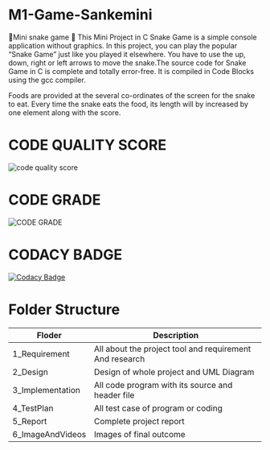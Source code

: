 # M1-Game-Sankemini
🐍Mini snake game 🐍
This Mini Project in C Snake Game is a simple console application without graphics. In this project, you can play the popular “Snake Game” just like you played it elsewhere. You have to use the up, down, right or left arrows to move the snake.The source code for Snake Game in C is complete and totally error-free. It is compiled in Code Blocks using the gcc compiler.

Foods are provided at the several co-ordinates of the screen for the snake to eat. Every time the snake eats the food, its length will by increased by one element along with the score.
# CODE QUALITY SCORE
![code quality score](https://api.codiga.io/project/29873/score/svg)
# CODE GRADE
![CODE GRADE](https://api.codiga.io/project/29873/status/svg)
# CODACY BADGE
[![Codacy Badge](https://app.codacy.com/project/badge/Grade/66172f7a969e43e787ad719af22858eb)](https://www.codacy.com/gh/manmohan364/M1-Game-Sankemini/dashboard?utm_source=github.com&amp;utm_medium=referral&amp;utm_content=manmohan364/M1-Game-Sankemini&amp;utm_campaign=Badge_Grade)
 
# Folder Structure

| Floder  | Description |
| --------------- | ------------------ |
| 1_Requirement  | All about the project tool and requirement And research |
| 2_Design  | Design of whole project and UML Diagram  |  
| 3_Implementation |  All code program with its source and header file |
| 4_TestPlan |  All test case of program or coding |
| 5_Report | Complete project report  |
| 6_ImageAndVideos| Images of final outcome        |
